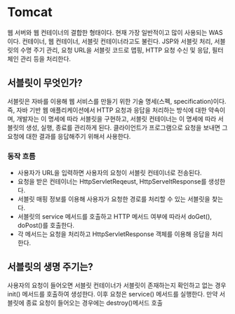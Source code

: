 # Tomcat
웹 서버와 웹 컨테이너의 결합한 형태이다.
현재 가장 일반적이고 많이 사용되는 WAS이다. 컨테이너, 웹 컨테이너, 서블릿 컨테이너라고도 불린다.
JSP와 서블릿 처리, 서블릿의 수명 주기 관리, 요청 URL을 서블릿 코드로 맵핑, HTTP 요청 수신 및 응답, 필터 체인 관리 등을 처리한다.

## 서블릿이 무엇인가?
서블릿은 자바를 이용해 웹 서비스를 만들기 위한 기술 명세(스펙, specification)이다. 
즉, 자바 기반 웹 애플리케이션에서 HTTP 요청과 응답을 처리하는 방식에 대한 약속이며, 개발자는 이 명세에 따라 서블릿을 구현하고, 
서블릿 컨테이너는 이 명세에 따라 서블릿의 생성, 실행, 종료를 관리하게 된다.
클라이언트가 프로그램으로 요청을 보내면 그 요청에 대한 결과를 응답해주기 위해서 사용한다.

### 동작 흐름
- 사용자가 URL을 입력하면 사용자의 요청이 서블릿 컨테이너로 전송된다.
- 요청을 받은 컨테이너는 HttpServletReqeust, HttpServeltResponse를 생성한다.
- 서블릿 매핑 정보를 이용해 사용자가 요청한 경로를 처리할 수 있는 서블릿을 찾는다.
- 서블릿의 service 메서드를 호출하고 HTTP 메서드 여부에 따라서 doGet(), doPost()를 호출한다.
- 각 메서드는 요청을 처리하고 HttpServletResponse 객체를 이용해 응답을 처리한다.

## 서블릿의 생명 주기는?
사용자의 요청이 들어오면 서블릿 컨테이너가 서블릿이 존재하는지 확인하고 없는 경우 init() 메서드를 호출하여 생성한다.
이후 요청은 service() 메서드를 실행한다.
만약 서블릿에 종료 요청이 들어오는 경우에는 destroy()메서드 호출